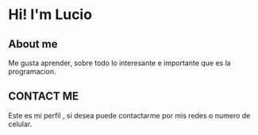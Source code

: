 # Hi! I'm Lucio 

## About me
Me gusta aprender, sobre todo lo interesante e importante que es la programacion. 


## CONTACT ME 

Este es mi perfil , si desea puede contactarme por mis redes o numero de celular.